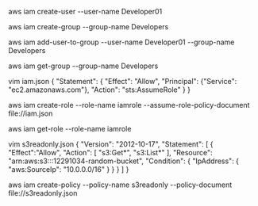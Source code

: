aws iam create-user --user-name Developer01

aws iam create-group --group-name Developers

aws iam add-user-to-group --user-name Developer01 --group-name Developers

aws iam get-group --group-name Developers

vim iam.json
{
	"Statement": 
	{
		"Effect": "Allow",
		"Principal": {"Service": "ec2.amazonaws.com"},
		"Action": "sts:AssumeRole"
	} 
}

aws iam create-role --role-name iamrole --assume-role-policy-document file://iam.json

aws iam get-role --role-name iamrole

vim s3readonly.json
{
	"Version": "2012-10-17",
	"Statement": [
		{
			"Effect":"Allow",
			"Action": [
				"s3:Get*",
				"s3:List*"
			],
			"Resource": "arn:aws:s3:::12291034-random-bucket",
			"Condition": {
				"IpAddress": {
					"aws:SourceIp": "10.0.0.0/16"
				}
			}
		}
	]
}

aws iam create-policy --policy-name s3readonly --policy-document file://s3readonly.json
